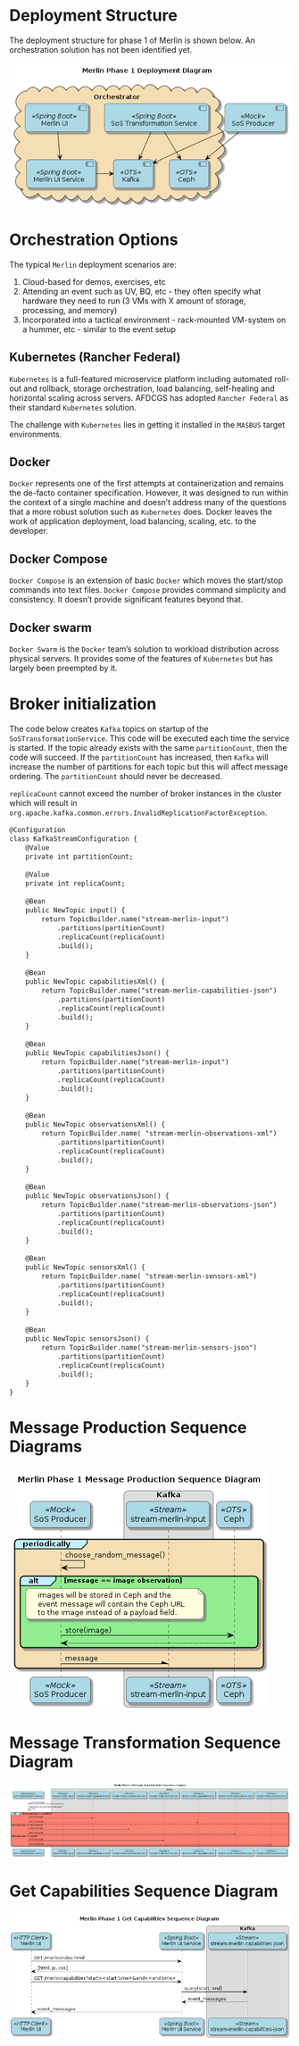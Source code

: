

# Deployment Structure

The deployment structure for phase 1 of Merlin is shown below. An orchestration
solution has not been identified yet.

![img](./diagrams/merlin_phase_1_deployment_diagram.png)


# Orchestration Options

The typical `Merlin` deployment scenarios are:

1.  Cloud-based for demos, exercises, etc
2.  Attending an event such as UV, BQ, etc - they often specify what hardware
    they need to run (3 VMs with X amount of storage, processing, and memory)
3.  Incorporated into a tactical environment - rack-mounted VM-system on a
    hummer, etc - similar to the event setup


## Kubernetes (Rancher Federal)

`Kubernetes` is a full-featured microservice platform including automated roll-out
and rollback, storage orchestration, load balancing, self-healing and horizontal
scaling across servers. AFDCGS has adopted `Rancher Federal` as their standard
`Kubernetes` solution.

The challenge with `Kubernetes` lies in getting it installed in the `MASBUS` target
environments.


## Docker

`Docker` represents one of the first attempts at containerization and remains the
de-facto container specification. However, it was designed to run within the
context of a single machine and doesn&rsquo;t address many of the questions that a
more robust solution such as `Kubernetes` does. Docker leaves the work of
application deployment, load balancing, scaling, etc. to the developer.


## Docker Compose

`Docker Compose` is an extension of basic `Docker` which moves the start/stop
commands into text files. `Docker Compose` provides command simplicity and
consistency. It doesn&rsquo;t provide significant features beyond that.


## Docker swarm

`Docker Swarm` is the `Docker` team&rsquo;s solution to workload distribution across
physical servers. It provides some of the features of `Kubernetes` but has largely
been preempted by it.


# Broker initialization

The code below creates `Kafka` topics on startup of the `SoSTransformationService`.
This code will be executed each time the service is started. If the topic
already exists with the same `partitionCount`, then the code will succeed. If the
`partitionCount` has increased, then `Kafka` will increase the number of partitions
for each topic but this will affect message ordering. The `partitionCount` should
never be decreased.

`replicaCount` cannot exceed the number of broker instances in the cluster which
will result in `org.apache.kafka.common.errors.InvalidReplicationFactorException`.

    @Configuration
    class KafkaStreamConfiguration {
        @Value
        private int partitionCount;
    
        @Value
        private int replicaCount;
    
        @Bean
        public NewTopic input() {
            return TopicBuilder.name("stream-merlin-input")
                .partitions(partitionCount)
                .replicaCount(replicaCount)
                .build();
        }
    
        @Bean
        public NewTopic capabilitiesXml() {
            return TopicBuilder.name("stream-merlin-capabilities-json")
                .partitions(partitionCount)
                .replicaCount(replicaCount)
                .build();
        }
    
        @Bean
        public NewTopic capabilitiesJson() {
            return TopicBuilder.name("stream-merlin-input")
                .partitions(partitionCount)
                .replicaCount(replicaCount)
                .build();
        }
    
        @Bean
        public NewTopic observationsXml() {
            return TopicBuilder.name( "stream-merlin-observations-xml")
                .partitions(partitionCount)
                .replicaCount(replicaCount)
                .build();
        }
    
        @Bean
        public NewTopic observationsJson() {
            return TopicBuilder.name("stream-merlin-observations-json")
                .partitions(partitionCount)
                .replicaCount(replicaCount)
                .build();
        }
    
        @Bean
        public NewTopic sensorsXml() {
            return TopicBuilder.name( "stream-merlin-sensors-xml")
                .partitions(partitionCount)
                .replicaCount(replicaCount)
                .build();
        }
    
        @Bean
        public NewTopic sensorsJson() {
            return TopicBuilder.name("stream-merlin-sensors-json")
                .partitions(partitionCount)
                .replicaCount(replicaCount)
                .build();
        }
    }


# Message Production Sequence Diagrams

![img](./diagrams/merlin_phase_1_message_production_sequence_diagram.png)


# Message Transformation Sequence Diagram

![img](./diagrams/merlin_phase_1_message_transformation_sequence_diagram.png)


# Get Capabilities Sequence Diagram

![img](./diagrams/merlin_phase_1_get_capabilities_sequence_diagram.png)

